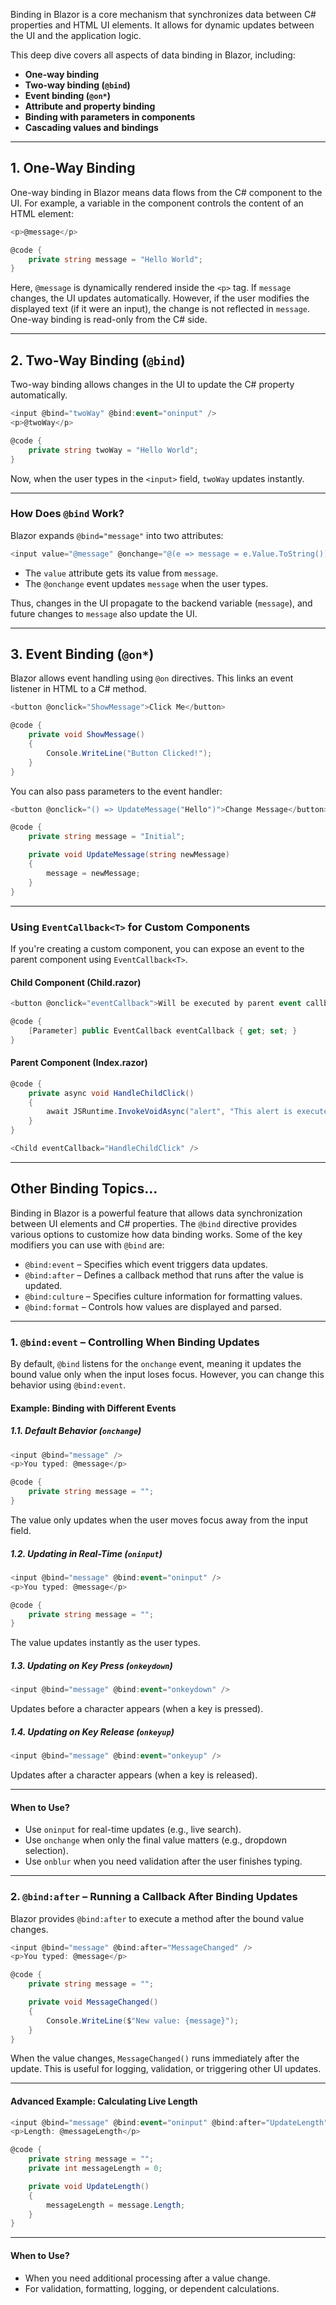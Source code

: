 Binding in Blazor is a core mechanism that synchronizes data between C# properties and HTML UI elements. It allows for dynamic updates between the UI and the application logic.

This deep dive covers all aspects of data binding in Blazor, including:

- **One-way binding**
- **Two-way binding (`@bind`)**
- **Event binding (`@on*`)**
- **Attribute and property binding**
- **Binding with parameters in components**
- **Cascading values and bindings**

---
## 1. One-Way Binding

One-way binding in Blazor means data flows from the C# component to the UI. For example, a variable in the component controls the content of an HTML element:

```c#
<p>@message</p>

@code {
    private string message = "Hello World";
}
```

Here, `@message` is dynamically rendered inside the `<p>` tag. If `message` changes, the UI updates automatically. However, if the user modifies the displayed text (if it were an input), the change is not reflected in `message`. One-way binding is read-only from the C# side.

---
## 2. Two-Way Binding (`@bind`)

Two-way binding allows changes in the UI to update the C# property automatically.

```c#
<input @bind="twoWay" @bind:event="oninput" />
<p>@twoWay</p>

@code {
    private string twoWay = "Hello World";
}
```

Now, when the user types in the `<input>` field, `twoWay` updates instantly.

---
### How Does `@bind` Work?

Blazor expands `@bind="message"` into two attributes:

```c#
<input value="@message" @onchange="@(e => message = e.Value.ToString())" />
```

- The `value` attribute gets its value from `message`.
- The `@onchange` event updates `message` when the user types.

Thus, changes in the UI propagate to the backend variable (`message`), and future changes to `message` also update the UI.

---
## 3. Event Binding (`@on*`)

Blazor allows event handling using `@on` directives. This links an event listener in HTML to a C# method.

```c#
<button @onclick="ShowMessage">Click Me</button>

@code {
    private void ShowMessage()
    {
        Console.WriteLine("Button Clicked!");
    }
}
```

You can also pass parameters to the event handler:

```c#
<button @onclick="() => UpdateMessage("Hello")">Change Message</button>

@code {
    private string message = "Initial";

    private void UpdateMessage(string newMessage)
    {
        message = newMessage;
    }
}
```

---
### Using `EventCallback<T>` for Custom Components
If you're creating a custom component, you can expose an event to the parent component using `EventCallback<T>`.

#### Child Component (Child.razor)

```c#
<button @onclick="eventCallback">Will be executed by parent event callback, just click it...</button>

@code {
    [Parameter] public EventCallback eventCallback { get; set; }
}
```

#### Parent Component (Index.razor)

```c#
@code {
    private async void HandleChildClick()
    {
        await JSRuntime.InvokeVoidAsync("alert", "This alert is executed by parent...");
    }
}

<Child eventCallback="HandleChildClick" />
```

---
## Other Binding Topics...

Binding in Blazor is a powerful feature that allows data synchronization between UI elements and C# properties. The `@bind` directive provides various options to customize how data binding works. Some of the key modifiers you can use with `@bind` are:

- `@bind:event` – Specifies which event triggers data updates.
- `@bind:after` – Defines a callback method that runs after the value is updated.
- `@bind:culture` – Specifies culture information for formatting values.
- `@bind:format` – Controls how values are displayed and parsed.

---
### 1. `@bind:event` – Controlling When Binding Updates

By default, `@bind` listens for the `onchange` event, meaning it updates the bound value only when the input loses focus. However, you can change this behavior using `@bind:event`.

#### Example: Binding with Different Events

##### 1.1. Default Behavior (`onchange`)

```c#
<input @bind="message" />
<p>You typed: @message</p>

@code {
    private string message = "";
}
```

The value only updates when the user moves focus away from the input field.

##### 1.2. Updating in Real-Time (`oninput`)

```c#
<input @bind="message" @bind:event="oninput" />
<p>You typed: @message</p>

@code {
    private string message = "";
}
```

The value updates instantly as the user types.

##### 1.3. Updating on Key Press (`onkeydown`)

```c#
<input @bind="message" @bind:event="onkeydown" />
```

Updates before a character appears (when a key is pressed).

##### 1.4. Updating on Key Release (`onkeyup`)

```c#
<input @bind="message" @bind:event="onkeyup" />
```

Updates after a character appears (when a key is released).

---
#### When to Use?

- Use `oninput` for real-time updates (e.g., live search).
- Use `onchange` when only the final value matters (e.g., dropdown selection).
- Use `onblur` when you need validation after the user finishes typing.

---
### 2. `@bind:after` – Running a Callback After Binding Updates

Blazor provides `@bind:after` to execute a method after the bound value changes.

```c#
<input @bind="message" @bind:after="MessageChanged" />
<p>You typed: @message</p>

@code {
    private string message = "";

    private void MessageChanged()
    {
        Console.WriteLine($"New value: {message}");
    }
}
```

When the value changes, `MessageChanged()` runs immediately after the update. This is useful for logging, validation, or triggering other UI updates.

---
#### Advanced Example: Calculating Live Length

```c#
<input @bind="message" @bind:event="oninput" @bind:after="UpdateLength" />
<p>Length: @messageLength</p>

@code {
    private string message = "";
    private int messageLength = 0;

    private void UpdateLength()
    {
        messageLength = message.Length;
    }
}
```

---

#### When to Use?

- When you need additional processing after a value change.
- For validation, formatting, logging, or dependent calculations.